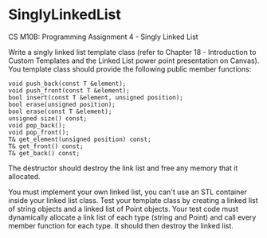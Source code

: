 # SinglyLinkedList
CS M10B: Programming Assignment 4 - Singly Linked List

Write a singly linked list template class (refer to Chapter 18 - Introduction to Custom Templates and the Linked List power point presentation on Canvas).  You template class should provide the following public member functions:
	
	void push_back(const T &element);
	void push_front(const T &element);
	bool insert(const T &element, unsigned position);
	bool erase(unsigned position);
	bool erase(const T &element);
	unsigned size() const;
	void pop_back();
	void pop_front();
	T& get_element(unsigned position) const;
	T& get_front() const;
	T& get_back() const;
	
The destructor should destroy the link list and free any memory that it allocated. 

You must implement your own linked list, you can't use an STL container inside your linked list class.
Test your template class by creating a linked list of string objects and a linked list of Point objects.  Your test code must dynamically allocate a link list of each type (string and Point) and call every member function for each type.  It should then destroy the linked list.
